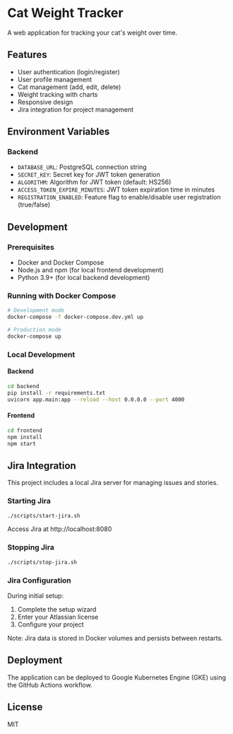 # Cat Weight Tracker

A web application for tracking your cat's weight over time.

## Features

- User authentication (login/register)
- User profile management
- Cat management (add, edit, delete)
- Weight tracking with charts
- Responsive design
- Jira integration for project management

## Environment Variables

### Backend

- `DATABASE_URL`: PostgreSQL connection string
- `SECRET_KEY`: Secret key for JWT token generation
- `ALGORITHM`: Algorithm for JWT token (default: HS256)
- `ACCESS_TOKEN_EXPIRE_MINUTES`: JWT token expiration time in minutes
- `REGISTRATION_ENABLED`: Feature flag to enable/disable user registration (true/false)

## Development

### Prerequisites

- Docker and Docker Compose
- Node.js and npm (for local frontend development)
- Python 3.9+ (for local backend development)

### Running with Docker Compose

```bash
# Development mode
docker-compose -f docker-compose.dev.yml up

# Production mode
docker-compose up
```

### Local Development

#### Backend

```bash
cd backend
pip install -r requirements.txt
uvicorn app.main:app --reload --host 0.0.0.0 --port 4000
```

#### Frontend

```bash
cd frontend
npm install
npm start
```

## Jira Integration

This project includes a local Jira server for managing issues and stories.

### Starting Jira

```bash
./scripts/start-jira.sh
```

Access Jira at http://localhost:8080

### Stopping Jira

```bash
./scripts/stop-jira.sh
```

### Jira Configuration

During initial setup:
1. Complete the setup wizard
2. Enter your Atlassian license
3. Configure your project

Note: Jira data is stored in Docker volumes and persists between restarts.

## Deployment

The application can be deployed to Google Kubernetes Engine (GKE) using the GitHub Actions workflow.

## License

MIT